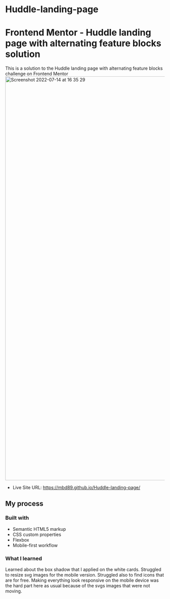 # Huddle-landing-page

# Frontend Mentor - Huddle landing page with alternating feature blocks solution

This is a solution to the Huddle landing page with alternating feature blocks challenge on Frontend Mentor
<img width="1271" alt="Screenshot 2022-07-14 at 16 35 29" src="https://user-images.githubusercontent.com/87713231/179008212-d688e156-78e9-49ac-80b1-1e98ab640552.png">




- Live Site URL: https://mbd89.github.io/Huddle-landing-page/

## My process

### Built with

- Semantic HTML5 markup
- CSS custom properties
- Flexbox
- Mobile-first workflow


### What I learned

Learned about the box shadow that I applied on the white cards. 
Struggled to resize svg images for the mobile version. 
Struggled also to find icons that are for free. 
Making everything look responsive on the mobile device was the hard part here as usual because of the svgs images that were not moving. 

